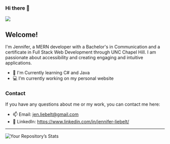 ### Hi there 👋
![](https://komarev.com/ghpvc/?username=jl118&color=8DA59C)
## Welcome!

I'm Jennifer, a MERN developer with a Bachelor's in Communication and a certificate in Full Stack Web Development through UNC Chapel Hill. I am passionate about accessibility and creating engaging and intuitive applications. 

- 🌱 I'm Currently learning C# and Java
- 💻 I’m currently working on my personal website

### Contact

If you have any questions about me or my work, you can contact me here:

- 📫 Email: jen.liebelt@gmail.com 
- 👔 LinkedIn: https://www.linkedin.com/in/jennifer-liebelt/


---

![Your Repository’s Stats](https://github-readme-stats.vercel.app/api?username=jl118&show_icons=true&theme=gotham&hide=issues,contribs) 
